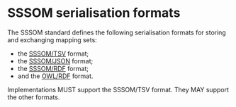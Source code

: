 # SSSOM serialisation formats

The SSSOM standard defines the following serialisation formats for storing and exchanging mapping sets:

* the [SSSOM/TSV](spec-formats-tsv.md) format;
* the [SSSOM/JSON](spec-formats-json.md) format;
* the [SSSOM/RDF](spec-formats-rdf.md) format;
* and the [OWL/RDF](spec-formats-owl.md) format.

Implementations MUST support the SSSOM/TSV format. They MAY support the other formats.

